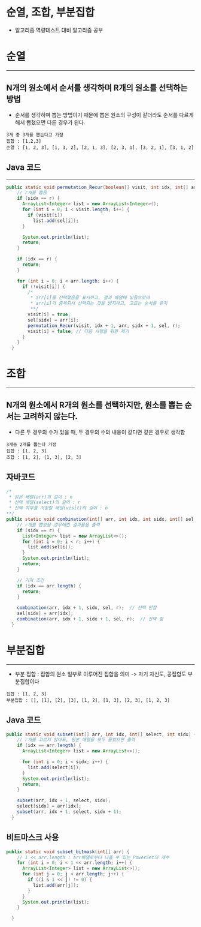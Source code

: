 # 순열, 조합, 부분집합

- 알고리즘 역량테스트 대비 알고리즘 공부

# 순열

---

## N개의 원소에서 순서를 생각하며 R개의 원소를 선택하는 방법

- 순서를 생각하며 뽑는 방법이기 때문에 뽑은 원소의 구성이 같더라도 순서를 다르게해서 뽑혔으면 다른 경우가 된다.

```plain text
3개 중 3개를 뽑는다고 가정
집합 : [1,2,3]
순열 : [1, 2, 3], [1, 3, 2], [2, 1, 3], [2, 3, 1], [3, 2, 1], [3, 1, 2]
```

## Java 코드

---

```java
public static void permutation_Recur(boolean[] visit, int idx, int[] arr, int sidx, int[] sel, int r) {
    // r개를 뽑음
    if (sidx == r) {
      ArrayList<Integer> list = new ArrayList<Integer>();
      for (int i = 0; i < visit.length; i++) {
        if (visit[i])
          list.add(sel[i]);
      }

      System.out.println(list);
      return;
    }

    if (idx == r) {
      return;
    }

    for (int i = 0; i < arr.length; i++) {
      if (!visit[i]) {
      	/*
         * arr[i]를 선택했음을 표시하고, 결과 배열에 넣음으로써
         * arr[i]가 중복되서 선택되는 것을 방지하고, 고르는 순서를 유지
         **/
        visit[i] = true;
        sel[sidx] = arr[i];
        permutation_Recur(visit, idx + 1, arr, sidx + 1, sel, r);
        visit[i] = false; // 다음 시행을 위한 제거
      }
    }
  }
```

# 조합

---

## N개의 원소에서 R개의 원소를 선택하지만, 원소를 뽑는 순서는 고려하지 않는다.

- 다른 두 경우의 수가 있을 때, 두 경우의 수의 내용이 같다면 같은 경우로 생각함

```plain text
3개중 2개를 뽑는다 가정
집합 : [1, 2, 3]
조합 : [1, 2], [1, 3], [2, 3]
```

## 자바코드

```java
/*
 * 원본 배열(arr)의 길이 : n
 * 선택 배열(select)의 길이 : r
 * 선택 여부를 저장할 배열(visit)의 길이 : n
**/
public static void combination(int[] arr, int idx, int sidx, int[] sel, int r) {
	// r개를 뽑았을 경우에만 결과물을 출력
    if (sidx == r) {
      List<Integer> list = new ArrayList<>();
      for (int i = 0; i < r; i++) {
        list.add(sel[i]);
      }
      System.out.println(list);
      return;
    }

    // 기저 조건
    if (idx == arr.length) {
      return;
    }

    combination(arr, idx + 1, sidx, sel, r);  // 선택 안함
    sel[sidx] = arr[idx];
    combination(arr, idx + 1, sidx + 1, sel, r);  // 선택 함
  }
```

# 부분집합

---

- 부분 집합 : 집합의 원소 일부로 이루어진 집합을 의미 -> 자기 자신도, 공집합도 부분집합이다

```plain text
집합 : [1, 2, 3]
부분집합 : [], [1], [2], [3], [1, 2], [1, 3], [2, 3], [1, 2, 3]
```

## Java 코드

```java
public static void subset(int[] arr, int idx, int[] select, int sidx) {
  	// r개를 고르지 않아도, 원본 배열을 모두 돌았으면 출력
    if (idx == arr.length) {
      ArrayList<Integer> list = new ArrayList<>();

      for (int i = 0; i < sidx; i++) {
        list.add(select[i]);
      }
      System.out.println(list);
      return;
    }

    subset(arr, idx + 1, select, sidx);
    select[sidx] = arr[idx];
    subset(arr, idx + 1, select, sidx + 1);
  }
```

## 비트마스크 사용

```java
public static void subset_bitmask(int[] arr) {
    // 1 << arr.length : arr배열로부터 나올 수 있는 PowerSet의 개수
    for (int i = 0; i < 1 << arr.length; i++) {
      ArrayList<Integer> list = new ArrayList<>();
      for (int j = 0; j < arr.length; j++) {
        if ((i & 1 << j) != 0) {
          list.add(arr[j]);
        }
      }
      System.out.println(list);
    }

  }
```

